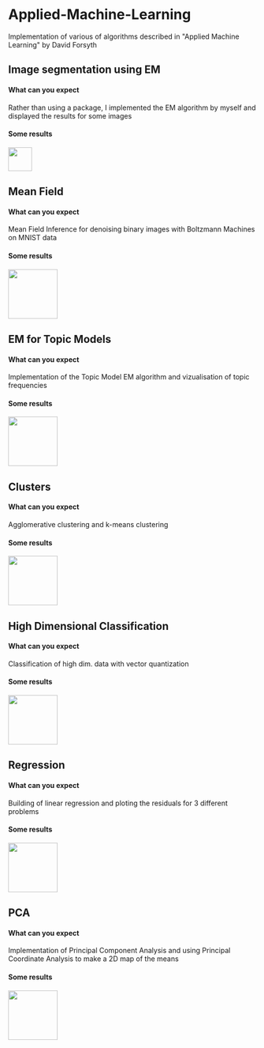 # Applied-Machine-Learning
Implementation of various of algorithms described in "Applied Machine Learning" by David Forsyth

## Image segmentation using EM
#### What can you expect
Rather than using a package, I implemented the EM algorithm by myself and displayed the results for some images
#### Some results
<img src="https://github.com/favicon.ico](https://user-images.githubusercontent.com/36880623/173245429-eb42f924-125a-4744-b34b-4f9361d73c0b.png" width="48">

## Mean Field
#### What can you expect
Mean Field Inference for denoising binary images with Boltzmann Machines on MNIST data
#### Some results
<img src="https://user-images.githubusercontent.com/36880623/173245666-07a119f0-6880-44e1-b600-16a34a511b33.png" width="100">

## EM for Topic Models
#### What can you expect
Implementation of the Topic Model EM algorithm and vizualisation of topic frequencies
#### Some results
<img src="https://user-images.githubusercontent.com/36880623/173439125-f9aad624-3278-48fa-9455-3b3f93e9ac6d.png" width="100">

## Clusters
#### What can you expect
Agglomerative clustering and k-means clustering
#### Some results
<img src="https://user-images.githubusercontent.com/36880623/173624579-37154569-33bf-4e6c-967b-72b5c0f3c3b2.png" width="100">

## High Dimensional Classification
#### What can you expect
Classification of high dim. data with vector quantization
#### Some results
<img src="https://user-images.githubusercontent.com/36880623/173939846-59042174-a7e1-4145-889e-edb224d55517.png" width="100">

## Regression
#### What can you expect
Building of linear regression and ploting the residuals for 3 different problems
#### Some results
<img src="https://user-images.githubusercontent.com/36880623/174394671-70470c1b-7419-4e52-84c2-505bde9f7937.png" width="100">

## PCA
#### What can you expect
Implementation of Principal Component Analysis and using Principal Coordinate Analysis to make a 2D map of the means
#### Some results
<img src="https://user-images.githubusercontent.com/36880623/174907738-ae2f8e45-24ef-4d3d-8529-a5e7973f0b71.png" width="100">

